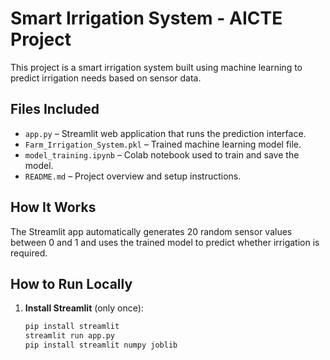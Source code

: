 # Smart Irrigation System - AICTE Project 

This project is a smart irrigation system built using machine learning to predict irrigation needs based on sensor data.

## Files Included

- `app.py` – Streamlit web application that runs the prediction interface.
- `Farm_Irrigation_System.pkl` – Trained machine learning model file.
- `model_training.ipynb` – Colab notebook used to train and save the model.
- `README.md` – Project overview and setup instructions.

## How It Works

The Streamlit app automatically generates 20 random sensor values between 0 and 1 and uses the trained model to predict whether irrigation is required.

## How to Run Locally

1. **Install Streamlit** (only once):
   ```bash
   pip install streamlit
   streamlit run app.py
   pip install streamlit numpy joblib
   

